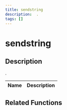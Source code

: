 ```yaml
---
title: sendstring
description:  .
tags: []
---
```


# sendstring

<TagLinks />

## Description

 . 


| Name | Description |
|------|-------------|


## Related Functions



